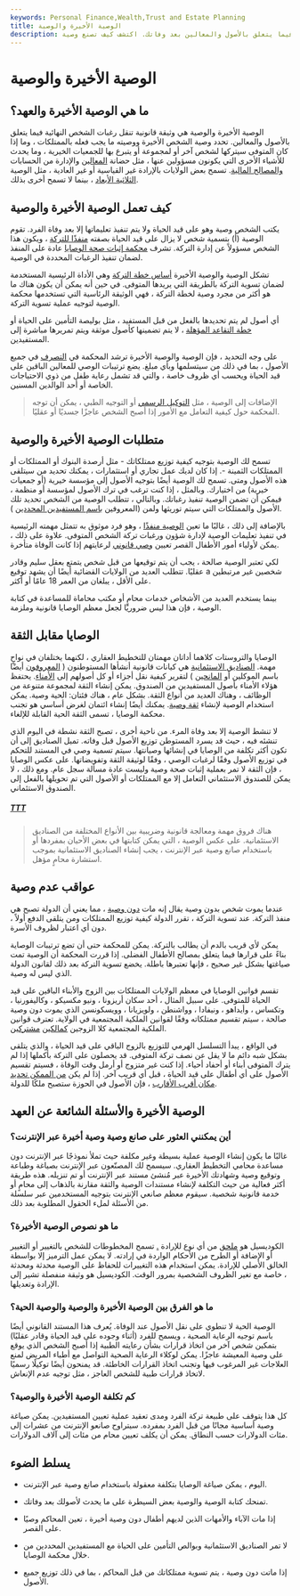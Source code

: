```yaml
---
keywords: Personal Finance,Wealth,Trust and Estate Planning
title: الوصية الأخيرة والوصية
description: الوصية الأخيرة هي وثيقة قانونية توضح بالتفصيل رغباتك فيما يتعلق بالأصول والمعالين بعد وفاتك. اكتشف كيف تصنع وصية.
---
```


# الوصية الأخيرة والوصية
## ما هي الوصية الأخيرة والعهد؟

الوصية الأخيرة والوصية هي وثيقة قانونية تنقل رغبات الشخص النهائية فيما يتعلق بالأصول والمعالين. تحدد وصية الشخص الأخيرة ووصيته ما يجب فعله بالممتلكات ، وما إذا كان المتوفى سيتركها لشخص آخر أو لمجموعة أو يتبرع بها للجمعيات الخيرية ، وما يحدث للأشياء الأخرى التي يكونون مسؤولين عنها ، مثل حضانة [المعالين](/dependent) والإدارة من الحسابات [والمصالح المالية](/interest). تسمح بعض الولايات بالإرادة غير القياسية أو غير العادية ، مثل الوصية [الثلاثية الأبعاد](/holographic-will) ، بينما لا تسمح أخرى بذلك.

## كيف تعمل الوصية الأخيرة والوصية

يكتب الشخص وصية وهو على قيد الحياة ولا يتم تنفيذ تعليماتها إلا بعد وفاة الفرد. تقوم الوصية (أ) بتسمية شخص لا يزال على قيد الحياة بصفته [منفذًا للتركة](/executor) ، ويكون هذا الشخص مسؤولاً عن إدارة التركة. تشرف [محكمة إثبات صحة الوصايا](/probate-court) عادة على المنفذ لضمان تنفيذ الرغبات المحددة في الوصية.

تشكل الوصية والوصية الأخيرة [أساس خطة التركة](/estateplanning) وهي الأداة الرئيسية المستخدمة لضمان تسوية التركة بالطريقة التي يريدها المتوفى. في حين أنه يمكن أن يكون هناك ما هو أكثر من مجرد وصية لخطة التركة ، فهي الوثيقة الرئاسية التي تستخدمها محكمة الوصية لتوجيه عملية تسوية التركة.

أي أصول لم يتم تحديدها بالفعل من قبل المستفيد ، مثل بوليصة التأمين على الحياة أو [خطة التقاعد المؤهلة](/qrp) ، لا يتم تضمينها كأصول موثقة ويتم تمريرها مباشرة إلى المستفيدين.

على وجه التحديد ، فإن الوصية والوصية الأخيرة ترشد المحكمة في [التصرف](/disposition) في جميع الأصول ، بما في ذلك من سيتسلمها وبأي مبلغ. يضع ترتيبات الوصي للمعالين الباقين على قيد الحياة ويحسب أي ظروف خاصة ، والتي قد تشمل رعاية طفل من ذوي الاحتياجات الخاصة أو أحد الوالدين المسنين.

> الإضافات إلى الوصية ، مثل [التوكيل الرسمي](/powerofattorney) أو التوجيه الطبي ، يمكن أن توجه المحكمة حول كيفية التعامل مع الأمور إذا أصبح الشخص عاجزًا جسديًا أو عقليًا.

>

## متطلبات الوصية الأخيرة والوصية

تسمح لك الوصية بتوجيه كيفية توزيع ممتلكاتك - مثل أرصدة البنوك أو الممتلكات أو الممتلكات الثمينة -. إذا كان لديك عمل تجاري أو استثمارات ، يمكنك تحديد من سيتلقى هذه الأصول ومتى. تسمح لك الوصية أيضًا بتوجيه الأصول إلى مؤسسة خيرية (أو جمعيات خيرية) من اختيارك. وبالمثل ، إذا كنت ترغب في ترك الأصول لمؤسسة أو منظمة ، فيمكن أن تضمن الوصية تنفيذ رغباتك. وبالتالي ، تتطلب الوصية من الشخص تحديد تلك الأصول والممتلكات التي سيتم توريثها ولمن (المعروفين [باسم المستفيدين المحددين](/named-beneficiary) ).

بالإضافة إلى ذلك ، غالبًا ما تعين [الوصية منفذًا](/executor) ، وهو فرد موثوق به تتمثل مهمته الرئيسية في تنفيذ تعليمات الوصية لإدارة شؤون ورغبات تركة الشخص المتوفى. علاوة على ذلك ، يمكن لأولياء أمور الأطفال القصر تعيين [وصي قانوني](/guardian) لرعايتهم إذا كانت الوفاة متأخرة.

لكي تعتبر الوصية صالحة ، يجب أن يتم توقيعها من قبل شخص يتمتع بعقل سليم وقادر عقليًا. تتطلب العديد من الولايات القضائية أيضًا أن يشهد توقيع a شخصين غير مرتبطين على الأقل ، يبلغان من العمر 18 عامًا أو أكثر.

بينما يستخدم العديد من الأشخاص خدمات محامٍ أو مكتب محاماة للمساعدة في كتابة الوصية ، فإن هذا ليس ضروريًا لجعل معظم الوصايا قانونية وملزمة.

## الوصايا مقابل الثقة

الوصايا والتروستات كلاهما أداتان مهمتان للتخطيط العقاري ، لكنهما يختلفان في نواحٍ مهمة. [الصناديق الاستئمانية](/trust) هي كيانات قانونية أنشأها المستوطنون ( [المعروفون](/settlor) أيضًا باسم الموكلين أو [المانحين](/grantor) ) لتقرير كيفية نقل أجزاء أو كل أصولهم إلى [الأمناء](/trustee). يحتفظ هؤلاء الأمناء بأصول المستفيدين من الصندوق. يمكن إنشاء الثقة لمجموعة متنوعة من الوظائف ، وهناك العديد من أنواع الثقة. بشكل عام ، هناك فئتان: الحية وصية. يمكن استخدام الوصية لإنشاء [ثقة وصية](/testamentarytrust). يمكنك أيضًا إنشاء ائتمان لغرض أساسي هو تجنب محكمة الوصايا ، تسمى الثقة الحية القابلة للإلغاء.

لا تنشط الوصية إلا بعد وفاة المرء. من ناحية أخرى ، تصبح الثقة نشطة في اليوم الذي تنشئه فيه ، حيث قد يسرد المستوطن توزيع الأصول قبل وفاته. تميل الصناديق إلى أن تكون أكثر تكلفة من الوصايا في إنشائها وصيانتها. سيتم تسمية وصي في المستند للتحكم في توزيع الأصول وفقًا لرغبات الوصي ، وفقًا لوثيقة الثقة وتفويضاتها. على عكس الوصايا ، فإن الثقة لا تمر بعملية إثبات صحة وصية وليست عادة مسألة سجل عام. ومع ذلك ، لا يمكن للصندوق الاستئماني التعامل إلا مع الممتلكات أو الأصول التي تم تحويلها بالفعل إلى الصندوق الاستئماني.

<h5> <a href=""> TTT </a> </h5>

> هناك فروق مهمة ومعالجة قانونية وضريبية بين الأنواع المختلفة من الصناديق الاستئمانية. على عكس الوصية ، التي يمكن كتابتها في بعض الأحيان بمفردها أو باستخدام صانع وصية عبر الإنترنت ، يجب إنشاء الصناديق الاستئمانية بموجب استشارة محامٍ مؤهل.

>

## عواقب عدم وصية

عندما يموت شخص بدون وصية يقال إنه مات [دون وصية](/intestate) ، مما يعني أن الدولة تصبح هي منفذ التركة. عند تسوية التركة ، تقرر الدولة كيفية توزيع الممتلكات ومن يتلقى الدفع أولاً ، دون أي اعتبار لظروف الأسرة.

يمكن لأي قريب بالدم أن يطالب بالتركة. يمكن للمحكمة حتى أن تضع ترتيبات الوصاية بناءً على قرارها فيما يتعلق بمصالح الأطفال الفضلى. إذا قررت المحكمة أن الوصية تمت صياغتها بشكل غير صحيح ، فإنها تعتبرها باطلة. يخضع تسوية التركة بعد ذلك لقانون الدولة الذي ليس له وصية.

تقسم قوانين الوصايا في معظم الولايات الممتلكات بين الزوج والأبناء الباقين على قيد الحياة للمتوفى. على سبيل المثال ، أحد سكان أريزونا ، ونيو مكسيكو ، وكاليفورنيا ، وتكساس ، وأيداهو ، ونيفادا ، وواشنطن ، ولويزيانا ، وويسكونسن الذي يموت دون وصية صالحة ، سيتم تقسيم ممتلكاته وفقًا لقوانين الملكية المجتمعية في الولاية. تعترف قوانين الملكية المجتمعية كلا الزوجين [كمالكين](/jointownedproperty) [مشتركين](/jointownedproperty).

في الواقع ، يبدأ التسلسل الهرمي للتوزيع بالزوج الباقي على قيد الحياة ، والذي يتلقى بشكل شبه دائم ما لا يقل عن نصف تركة المتوفى. قد يحصلون على التركة بأكملها إذا لم يترك المتوفى أبناء أو أحفاد أحياء. إذا كنت غير متزوج أو أرمل وقت الوفاة ، فسيتم تقسيم الأصول على أي أطفال على قيد الحياة ، قبل أي قريب آخر. إذا لم يكن [من الممكن تحديد مكان أقرب الأقارب](/next-of-kin) ، فإن الأصول في الحوزة ستصبح ملكًا للدولة.

## الوصية الأخيرة والأسئلة الشائعة عن العهد

### أين يمكنني العثور على صانع وصية وصية أخيرة عبر الإنترنت؟

غالبًا ما يكون إنشاء الوصية عملية بسيطة وغير مكلفة حيث تملأ نموذجًا عبر الإنترنت دون مساعدة محامي التخطيط العقاري. سيسمح لك المصنّعون عبر الإنترنت بصياغة وطباعة وتوقيع وصية وشهادتك الأخيرة عبر مُنشئ مستند عبر الإنترنت أو تم تنزيله. هذه طريقة أكثر فعالية من حيث التكلفة لإنشاء مستندات الوصية والثقة مقارنة بالذهاب إلى محامٍ أو خدمة قانونية شخصية. سيقوم معظم صانعي الإنترنت بتوجيه المستخدمين عبر سلسلة من الأسئلة لملء الحقول المطلوبة بعد ذلك.

### ما هو نصوص الوصية الأخيرة؟

الكوديسيل هو [ملحق](/codicil) من أي نوع للإرادة [.](/addendum) تسمح المخطوطات للشخص بالتغيير أو التغيير أو الإضافة أو الطرح من الأحكام الواردة في إرادته. لا يمكن عمل الترميز إلا بواسطة الخالق الأصلي للإرادة. يمكن استخدام هذه التغييرات للحفاظ على الوصية محدثة ومحدثة ، خاصة مع تغير الظروف الشخصية بمرور الوقت. الكوديسيل هو وثيقة منفصلة تشير إلى الإرادة وتعديلها.

### ما هو الفرق بين الوصية الأخيرة والوصية والوصية الحية؟

الوصية الحية لا تنطوي على نقل الأصول عند الوفاة. يُعرف هذا المستند القانوني أيضًا باسم توجيه الرعاية الصحية ، ويسمح للفرد (أثناء وجوده على قيد الحياة وقادر عقليًا) بتمكين شخص آخر من اتخاذ قرارات بشأن رعايته الطبية إذا أصبح الشخص الذي يوقع على وصية المعيشة عاجزًا. يمكن لوكلاء الرعاية الصحية التواصل مع أطباء المريض لمنع العلاجات غير المرغوب فيها وتجنب اتخاذ القرارات الخاطئة. قد يمنحون أيضًا توكيلًا رسميًا لاتخاذ قرارات طبية للشخص العاجز ، مثل توجيه عدم الإنعاش.

### كم تكلفة الوصية الأخيرة والوصية؟

كل هذا يتوقف على طبيعة تركة الفرد ومدى تعقيد عملية تعيين المستفيدين. يمكن صياغة وصية أساسية مجانًا من قبل الفرد بمفرده. سيتراوح صانعو الإنترنت من عشرات إلى مئات الدولارات حسب النطاق. يمكن أن يكلف تعيين محام من مئات إلى آلاف الدولارات.

## يسلط الضوء

- اليوم ، يمكن صياغة الوصايا بتكلفة معقولة باستخدام صانع وصية عبر الإنترنت.

- تمنحك كتابة الوصية والوصية بعض السيطرة على ما يحدث لأصولك بعد وفاتك.

- إذا مات الآباء والأمهات الذين لديهم أطفال دون وصية أخيرة ، تعين المحاكم وصيًا على القصر.

- لا تمر الصناديق الاستئمانية وبوالص التأمين على الحياة مع المستفيدين المحددين من خلال محكمة الوصايا.

- إذا ماتت دون وصية ، يتم تسوية ممتلكاتك من قبل المحاكم ، بما في ذلك توزيع جميع الأصول.

